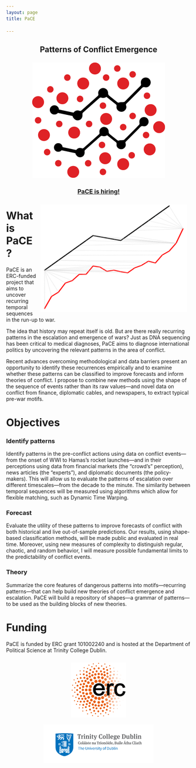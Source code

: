```yaml
---
layout: page
title: PaCE 

---
```


<html>
<head>
<style>
.center {
  display: block;
  margin-left: auto;
  margin-right: auto;
  Padding: 10px
}
</style>
</head>

<h2><center>
Patterns of Conflict Emergence
</center></h2>

<h3><center>
<img src='assets/images/PaCE_final_icon.png'>
</a>
</center></h3>

<h3><center>
<a href='http://www.conflictpatterns.com/openPositions'>PaCE is hiring!
</a>
</center></h3>

<div>
  <img src="assets/images/paceLogo.png" width="400px" class='center' align="right" /> 
</div>
</html>


# What is PaCE?
PaCE is an ERC-funded project that aims to uncover recurring temporal sequences in the run-up to war.

The idea that history may repeat itself is old. But are there really recurring patterns in the escalation and emergence of wars? Just as DNA sequencing has been critical to medical diagnoses, PaCE aims to diagnose international politics by uncovering the relevant patterns in the area of conflict.

Recent advances overcoming methodological and data barriers present an opportunity to identify
these recurrences empirically and to examine whether these patterns can be classified to improve forecasts
and inform theories of conflict. I propose to combine new methods using the shape of the sequence of
events rather than its raw values—and novel data on conflict from finance, diplomatic cables, and
newspapers, to extract typical pre-war motifs. 

# Objectives
### Identify patterns
Identify patterns in the pre-conflict actions using data on conflict events—from the onset of WWI
to Hamas’s rocket launches—and in their perceptions using data from financial markets (the
“crowd’s” perception), news articles (the “experts”), and diplomatic documents (the policy-makers).
This will allow us to evaluate the patterns of escalation over different timescales—from the decade
to the minute. The similarity between temporal sequences will be measured using algorithms which
allow for flexible matching, such as Dynamic Time Warping.

### Forecast
Evaluate the utility of these patterns to improve forecasts of conflict with both historical and live
out-of-sample predictions. Our results, using shape-based classification methods, will be made public
and evaluated in real time. Moreover, using new measures of complexity to distinguish regular,
chaotic, and random behavior, I will measure possible fundamental limits to the predictability of
conflict events.

### Theory
Summarize the core features of dangerous patterns into motifs—recurring patterns—that can help
build new theories of conflict emergence and escalation. PaCE will build a repository of shapes—a
grammar of patterns—to be used as the building blocks of new theories.

# Funding
PaCE is funded by ERC grant 101002240 and is hosted at the Department of Political Science at Trinity College Dublin. 





<div float="center" width="2000px">
  <img src="assets/images/ercTransparent.png" width="150px" class='center' align='center'/>
  <img src="assets/images/Trinity_Main_Logo.jpeg" width="300px" class='center' align='center'/>
</div>
